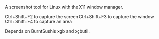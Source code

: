 A screenshot tool for Linux with the X11 window manager. 

Ctrl+Shift+F2 to capture the screen
Ctrl+Shift+F3 to capture the window
Ctrl+Shift+F4 to capture an area

Depends on BurntSushis xgb and xgbutil.